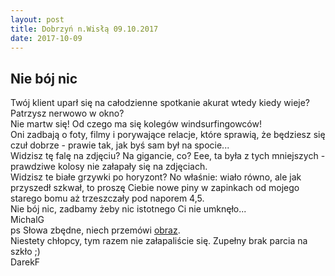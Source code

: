 ```yaml
---
layout: post
title: Dobrzyń n.Wisłą 09.10.2017
date: 2017-10-09
---
```


## Nie bój nic  

Twój klient uparł się na całodzienne spotkanie akurat wtedy kiedy wieje?
Patrzysz nerwowo w okno?  
Nie martw się! Od czego ma się kolegów windsurfingowców!  
Oni zadbają o foty, filmy i porywające relacje, które sprawią, że będziesz się czuł dobrze - prawie tak, jak byś sam był na spocie...  
Widzisz tę falę na zdjęciu? Na gigancie, co? Eee, ta była z tych mniejszych - prawdziwe kolosy nie załapały się na zdjęciach.  
Widzisz te białe grzywki po horyzont? No właśnie: wiało równo, ale jak przyszedł szkwał,
to proszę Ciebie nowe piny w zapinkach od mojego starego bomu aż trzeszczały pod naporem 4,5.  
Nie bój nic, zadbamy żeby nic istotnego Ci nie umknęło...  
MichalG  
ps Słowa zbędne, niech przemówi [obraz](https://www.facebook.com/vistulasurf/photos/pcb.1051147015025633/1051144385025896/?type=3&theater).  
Niestety chłopcy, tym razem nie załapaliście się. Zupełny brak parcia na szkło ;)  
DarekF
